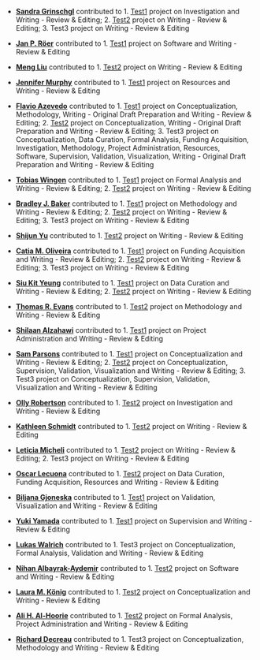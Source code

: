 - **[Sandra Grinschgl](https://orcid.org/0000-0001-6666-9426)** contributed to 1. [Test1](forrt.org/nexus) project on Investigation and Writing - Review & Editing; 2. [Test2](forrt.org/reversals) project on Writing - Review & Editing; 3. Test3 project on Writing - Review & Editing

- **[Jan P. Röer](https://orcid.org/0000-0001-7774-3433)** contributed to 1. [Test1](forrt.org/nexus) project on Software and Writing - Review & Editing

- **[Meng Liu](https://orcid.org/0000-0001-8323-2699)** contributed to 1. [Test2](forrt.org/reversals) project on Writing - Review & Editing

- **[Jennifer Murphy](https://orcid.org/0000-0001-8624-3828)** contributed to 1. [Test1](forrt.org/nexus) project on Resources and Writing - Review & Editing

- **[Flavio Azevedo](https://orcid.org/0000-0001-9000-8513)** contributed to 1. [Test1](forrt.org/nexus) project on Conceptualization, Methodology, Writing - Original Draft Preparation and Writing - Review & Editing; 2. [Test2](forrt.org/reversals) project on Conceptualization, Writing - Original Draft Preparation and Writing - Review & Editing; 3. Test3 project on Conceptualization, Data Curation, Formal Analysis, Funding Acquisition, Investigation, Methodology, Project Administration, Resources, Software, Supervision, Validation, Visualization, Writing - Original Draft Preparation and Writing - Review & Editing

- **[Tobias Wingen](https://orcid.org/0000-0002-1559-859X)** contributed to 1. [Test1](forrt.org/nexus) project on Formal Analysis and Writing - Review & Editing; 2. [Test2](forrt.org/reversals) project on Writing - Review & Editing

- **[Bradley J. Baker](https://orcid.org/0000-0002-1697-4198)** contributed to 1. [Test1](forrt.org/nexus) project on Methodology and Writing - Review & Editing; 2. [Test2](forrt.org/reversals) project on Writing - Review & Editing; 3. Test3 project on Writing - Review & Editing

- **[Shijun Yu](https://orcid.org/0000-0002-2054-4748)** contributed to 1. [Test2](forrt.org/reversals) project on Writing - Review & Editing

- **[Catia M. Oliveira](https://orcid.org/0000-0002-2976-3330)** contributed to 1. [Test1](forrt.org/nexus) project on Funding Acquisition and Writing - Review & Editing; 2. [Test2](forrt.org/reversals) project on Writing - Review & Editing; 3. Test3 project on Writing - Review & Editing

- **[Siu Kit Yeung](https://orcid.org/0000-0002-5835-0981)** contributed to 1. [Test1](forrt.org/nexus) project on Data Curation and Writing - Review & Editing; 2. [Test2](forrt.org/reversals) project on Writing - Review & Editing

- **[Thomas  R. Evans](https://orcid.org/0000-0002-6670-0718)** contributed to 1. [Test2](forrt.org/reversals) project on Methodology and Writing - Review & Editing

- **[Shilaan Alzahawi](https://orcid.org/0000-0002-6892-4643)** contributed to 1. [Test1](forrt.org/nexus) project on Project Administration and Writing - Review & Editing

- **[Sam  Parsons](https://orcid.org/0000-0002-7048-4093)** contributed to 1. [Test1](forrt.org/nexus) project on Conceptualization and Writing - Review & Editing; 2. [Test2](forrt.org/reversals) project on Conceptualization, Supervision, Validation, Visualization and Writing - Review & Editing; 3. Test3 project on Conceptualization, Supervision, Validation, Visualization and Writing - Review & Editing

- **[Olly Robertson](https://orcid.org/0000-0002-7333-0903)** contributed to 1. [Test2](forrt.org/reversals) project on Investigation and Writing - Review & Editing

- **[Kathleen Schmidt](https://orcid.org/0000-0002-9946-5953)** contributed to 1. [Test2](forrt.org/reversals) project on Writing - Review & Editing

- **[Leticia Micheli](https://orcid.org/0000-0003-0066-8222)** contributed to 1. [Test2](forrt.org/reversals) project on Writing - Review & Editing; 2. Test3 project on Writing - Review & Editing

- **[Oscar Lecuona](https://orcid.org/0000-0003-0080-1062)** contributed to 1. [Test2](forrt.org/reversals) project on Data Curation, Funding Acquisition, Resources and Writing - Review & Editing

- **[Biljana Gjoneska](https://orcid.org/0000-0003-1200-6672)** contributed to 1. [Test1](forrt.org/nexus) project on Validation, Visualization and Writing - Review & Editing

- **[Yuki Yamada](https://orcid.org/0000-0003-1431-568X)** contributed to 1. [Test1](forrt.org/nexus) project on Supervision and Writing - Review & Editing

- **[Lukas Walrich](https://orcid.org/0000-0003-2121-5177)** contributed to 1. Test3 project on Conceptualization, Formal Analysis, Validation and Writing - Review & Editing

- **[Nihan Albayrak-Aydemir](https://orcid.org/0000-0003-3412-4311)** contributed to 1. [Test2](forrt.org/reversals) project on Software and Writing - Review & Editing

- **[Laura M. König](https://orcid.org/0000-0003-3655-8842)** contributed to 1. [Test2](forrt.org/reversals) project on Conceptualization and Writing - Review & Editing

- **[Ali H. Al-Hoorie](https://orcid.org/0000-0003-3810-5978)** contributed to 1. [Test2](forrt.org/reversals) project on Formal Analysis, Project Administration and Writing - Review & Editing

- **[Richard Decreau](https://orcid.org/0000-0003-4205-0092)** contributed to 1. Test3 project on Conceptualization, Methodology and Writing - Review & Editing